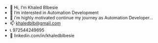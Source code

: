 - 👋 Hi, I’m Khaled Blbesie
- 👀 I’m interested in Automation Development
- 💞️ i'm highly motivated continue my journey as Automation Developer...
- 📫 khaledblb@gmail.com
- 📞 972544249695
- 🔗 linkedin.com/in/khaledblbesie
